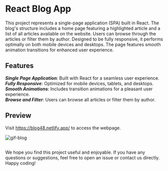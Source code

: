 # React Blog App
This project represents a single-page application (SPA) built in React. The blog's structure includes a home page featuring a highlighted article and a list of all articles available on the website. Users can browse through the articles or filter them by author. Designed to be fully responsive, it performs optimally on both mobile devices and desktops. The page features smooth animation transitions for enhanced user experience.

## Features
<b><i>Single Page Application</b></i>: Built with React for a seamless user experience. </br>
<b><i>Fully Responsive</b></i>: Optimized for mobile devices, tablets, and desktops.  </br>
<b><i>Smooth Animations</b></i>: Includes transition animations for a pleasant user experience. </br>
<b><i>Browse and Filter</b></i>: Users can browse all articles or filter them by author.

## Preview 
Visit https://blog48.netlify.app/ to access the webpage. 

![gif-blog](https://github.com/Anca2022/blog-app-react/assets/98110730/7afb1598-02de-4673-ad56-1c529b0778ea)


##
We hope you find this project useful and enjoyable. If you have any questions or suggestions, feel free to open an issue or contact us directly. Happy coding!
